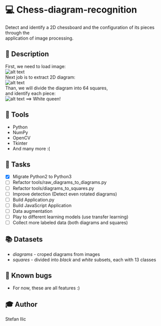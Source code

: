 # :computer: Chess-diagram-recognition  

Detect and identify a 2D chessboard and the configuration of its pieces through the  
application of image processing.  

## :page_facing_up: Description
First, we need to load image:  
![alt text](https://github.com/mr11261/Chess-diagram-recognition/blob/master/description/raw_image.jpg)  
Next job is to extract 2D diagram:  
![alt text](https://github.com/mr11261/Chess-diagram-recognition/blob/master/description/chess_diagram.jpg)  
Than, we will divide the diagram into 64 squares,  
and identify each piece:  
![alt text](https://github.com/mr11261/Chess-diagram-recognition/blob/master/description/chess_piece.jpg) ==> White queen!  

## :wrench: Tools
- Python
- NumPy
- OpenCV
- Tkinter
- And many more :(

## :pushpin: Tasks
- [X] Migrate Python2 to Python3
- [ ] Refactor tools/raw_diagrams_to_diagrams.py
- [ ] Refactor tools/diagrams_to_squares.py
- [ ] Improve detection (Detect even rotated diagrams)
- [ ] Build Application.py
- [ ] Build JavaScript Application
- [ ] Data augmentation
- [ ] Play to different learning models (use transfer learning)
- [ ] Collect more labeled data (both diagrams and squares)

## :books: Datasets
- *diagrams* - croped diagrams from images  
- *squares* - divided into *black* and *white* subsets, each with 13 classes

## :bug: Known bugs
- For now, these are all features :)

## :mortar_board: Author  
Stefan Ilic  
